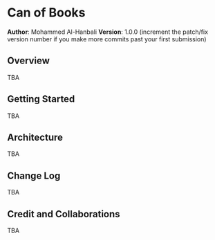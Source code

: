 # Can of Books

**Author**: Mohammed Al-Hanbali
**Version**: 1.0.0 (increment the patch/fix version number if you make more commits past your first submission)

## Overview
TBA
## Getting Started
TBA

## Architecture
TBA

## Change Log
TBA

## Credit and Collaborations
TBA
